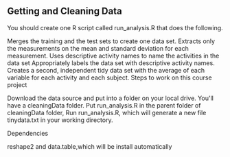 ## Getting and Cleaning Data


You should create one R script called run_analysis.R that does the following.

Merges the training and the test sets to create one data set.
Extracts only the measurements on the mean and standard deviation for each measurement.
Uses descriptive activity names to name the activities in the data set
Appropriately labels the data set with descriptive activity names.
Creates a second, independent tidy data set with the average of each variable for each activity and each subject.
Steps to work on this course project

Download the data source and put into a folder on your local drive. You'll have a cleaningData folder.
Put run_analysis.R in the parent folder of cleaningData folder, 
Run run_analysis.R, which will generate a new file tinydata.txt in your working directory.

Dependencies

reshape2 and data.table,which will be install automatically
